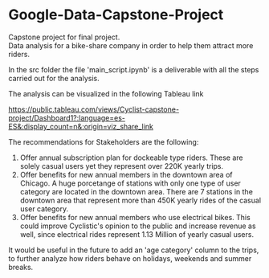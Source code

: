 # Google-Data-Capstone-Project
Capstone project for final project.  
Data analysis for a bike-share company in order to help them attract more riders. 

In the src folder the file 'main_script.ipynb' is a deliverable with all the steps carried out for the analysis.

The analysis can be visualized in the following Tableau link

https://public.tableau.com/views/Cyclist-capstone-project/Dashboard1?:language=es-ES&:display_count=n&:origin=viz_share_link

The recommendations for Stakeholders are the following:

1. Offer annual subscription plan for dockeable type riders. These are solely casual users yet they represent over 220K yearly trips.
2. Offer benefits for new annual members in the downtown area of Chicago. A huge porcetange of stations with only one type of user category are located in the downtown area. There are 7 stations in the downtown area that represent more than 450K yearly rides of the casual user category.
3. Offer benefits for new annual members who use electrical bikes. This could improve Cyclistic's opinion to the public and increase revenue as well, since electrical rides represent 1.13 Million of yearly casual users.

It would be useful in the future to add an 'age category' column to the trips, to further analyze how riders behave on holidays, weekends and summer breaks.

